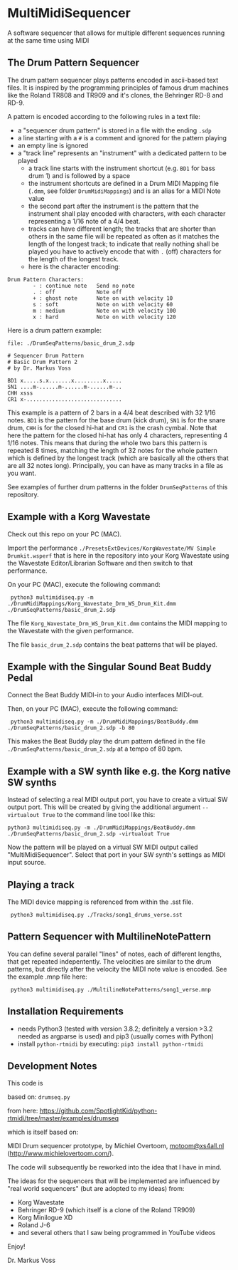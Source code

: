 # MultiMidiSequencer
A software sequencer that allows for multiple different sequences running at the same time using MIDI

## The Drum Pattern Sequencer
The drum pattern sequencer plays patterns encoded in ascii-based text files. It is inspired by the programming
principles of famous drum machines like the Roland TR808 and TR909 and it's clones, the Behringer RD-8 and RD-9.

A pattern is encoded according to the following rules in a text file:
- a "sequencer drum pattern" is stored in a file with the ending `.sdp`
- a line starting with a `#` is a comment and ignored for the pattern playing
- an empty line is ignored
- a "track line" represents an "instrument" with a dedicated pattern to be played
  - a track line starts with the instrument shortcut (e.g. `BD1` for bass drum 1) and is followed by a space
  - the instrument shortcuts are defined in a Drum MIDI Mapping file (`.dmm`, see folder `DrumMidiMappings`) and
    is an alias for a MIDI Note value
  - the second part after the instrument is the pattern that the instrument shall play encoded with characters,
    with each character representing a 1/16 note of a 4/4 beat.
  - tracks can have different length; the tracks that are shorter than others in the same file will be repeated as often
    as it matches the length of the longest track; to indicate that really nothing shall be played you have to 
    actively encode that with `.` (off) characters for the length of the longest track.
  - here is the character encoding:

```
Drum Pattern Characters:
        - : continue note   Send no note
        . : off             Note off
        + : ghost note      Note on with velocity 10
        s : soft            Note on with velocity 60
        m : medium          Note on with velocity 100
        x : hard            Note on with velocity 120
```

Here is a drum pattern example:

```
file: ./DrumSeqPatterns/basic_drum_2.sdp

# Sequencer Drum Pattern
# Basic Drum Pattern 2
# by Dr. Markus Voss

BD1 x.....s.x.......x.........x.....
SN1 ....m-......m-......m-......m-..
CHH xsss
CR1 x-..............................
```
This example is a pattern of 2 bars in a 4/4 beat described with 32 1/16 notes. `BD1` is the pattern for the
base drum (kick drum), `SN1` is for the snare drum, `CHH` is for the closed hi-hat and `CR1` is the crash cymbal.
Note that here the pattern for the closed hi-hat has only 4 characters, representing 4 1/16 notes. This means that 
during the whole two bars this pattern is repeated 8 times, matching the length of 32 notes for the whole pattern which
is defined by the longest track (which are basically all the others that are all 32 notes long). Principally, you
can have as many tracks in a file as you want. 

See examples of further drum patterns in the folder `DrumSeqPatterns` of this repository.

## Example with a Korg Wavestate
Check out this repo on your PC (MAC).


Import the performance `./PresetsExtDevices/KorgWavestate/MV Simple Drumkit.wsperf` that is here in the repository into your Korg Wavestate using the
Wavestate Editor/Librarian Software and then switch to that performance.

On your PC (MAC), execute the following command:

```
 python3 multimidiseq.py -m ./DrumMidiMappings/Korg_Wavestate_Drm_WS_Drum_Kit.dmm ./DrumSeqPatterns/basic_drum_2.sdp 
```

The file `Korg_Wavestate_Drm_WS_Drum_Kit.dmm` contains the MIDI mapping to the Wavestate with the given performance.

The file `basic_drum_2.sdp` contains the beat patterns that will be played.

## Example with the Singular Sound Beat Buddy Pedal
Connect the Beat Buddy MIDI-in to your Audio interfaces MIDI-out.

Then, on your PC (MAC), execute the following command:

```
 python3 multimidiseq.py -m ./DrumMidiMappings/BeatBuddy.dmm ./DrumSeqPatterns/basic_drum_2.sdp -b 80
```

This makes the Beat Buddy play the drum pattern defined in the file `./DrumSeqPatterns/basic_drum_2.sdp` at a tempo of 80 bpm.

## Example with a SW synth like e.g. the Korg native SW synths
Instead of selecting a real MIDI output port, you have to create a virtual SW output port. This will be created 
by giving the additional argument `--virtualout True` to the command line tool like this: 
```
python3 multimidiseq.py -m ./DrumMidiMappings/BeatBuddy.dmm ./DrumSeqPatterns/basic_drum_2.sdp -virtualout True
```

Now the pattern will be played on a virtual SW MIDI output called "MultiMidiSequencer". Select that port in your
SW synth's settings as MIDI input source.

## Playing a track
The MIDI device mapping is referenced from within the .sst file.

```
 python3 multimidiseq.py ./Tracks/song1_drums_verse.sst 
```

## Pattern Sequencer with MultilineNotePattern
You can define several parallel "lines" of notes, each of different lengths, that get repeated indepentently.
The velocities are similar to the drum patterns, but directly after the velocity the MIDI note value is encoded.
See the example .mnp file here:

```
 python3 multimidiseq.py ./MultilineNotePatterns/song1_verse.mnp 
```

## Installation Requirements
- needs Python3 (tested with version 3.8.2; definitely a version >3.2 needed as argparse is used) and pip3 (usually comes with Python)
- install `python-rtmidi` by executing: `pip3 install python-rtmidi`

## Development Notes
This code is 

based on: `drumseq.py` 

from here: https://github.com/SpotlightKid/python-rtmidi/tree/master/examples/drumseq

which is itself based on:

MIDI Drum sequencer prototype, by Michiel Overtoom, motoom@xs4all.nl (http://www.michielovertoom.com/).

The code will subsequently be reworked into the idea that I have in mind.

The ideas for the sequencers that will be implemented are influenced by "real world sequencers" (but are adopted to
my ideas) from:
- Korg Wavestate
- Behringer RD-9 (which itself is a clone of the Roland TR909)
- Korg Minilogue XD
- Roland J-6
- and several others that I saw being programmed in YouTube videos

Enjoy!

Dr. Markus Voss


